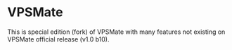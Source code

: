 VPSMate
=========
This is special edition (fork) of VPSMate with many features not existing on VPSMate official release (v1.0 b10).
